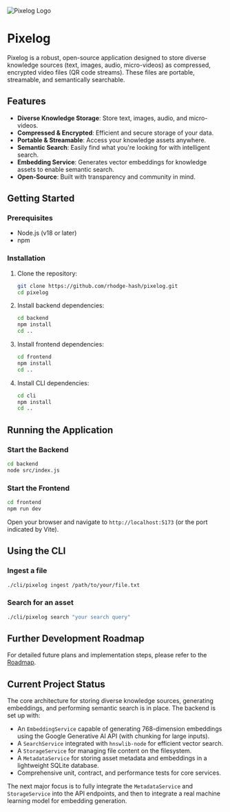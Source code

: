 ![Pixelog Logo](logo.png)

# Pixelog

Pixelog is a robust, open-source application designed to store diverse knowledge sources (text, images, audio, micro-videos) as compressed, encrypted video files (QR code streams). These files are portable, streamable, and semantically searchable.

## Features

- **Diverse Knowledge Storage**: Store text, images, audio, and micro-videos.
- **Compressed & Encrypted**: Efficient and secure storage of your data.
- **Portable & Streamable**: Access your knowledge assets anywhere.
- **Semantic Search**: Easily find what you're looking for with intelligent search.
- **Embedding Service**: Generates vector embeddings for knowledge assets to enable semantic search.
- **Open-Source**: Built with transparency and community in mind.

## Getting Started

### Prerequisites

- Node.js (v18 or later)
- npm

### Installation

1.  Clone the repository:
    ```bash
    git clone https://github.com/rhodge-hash/pixelog.git
    cd pixelog
    ```

2.  Install backend dependencies:
    ```bash
    cd backend
    npm install
    cd ..
    ```

3.  Install frontend dependencies:
    ```bash
    cd frontend
    npm install
    cd ..
    ```

4.  Install CLI dependencies:
    ```bash
    cd cli
    npm install
    cd ..
    ```

## Running the Application

### Start the Backend

```bash
cd backend
node src/index.js
```

### Start the Frontend

```bash
cd frontend
npm run dev
```

Open your browser and navigate to `http://localhost:5173` (or the port indicated by Vite).

## Using the CLI

### Ingest a file

```bash
./cli/pixelog ingest /path/to/your/file.txt
```

### Search for an asset

```bash
./cli/pixelog search "your search query"
```

## Further Development Roadmap

For detailed future plans and implementation steps, please refer to the [Roadmap](roadmap.md).

## Current Project Status

The core architecture for storing diverse knowledge sources, generating embeddings, and performing semantic search is in place. The backend is set up with:
- An `EmbeddingService` capable of generating 768-dimension embeddings using the Google Generative AI API (with chunking for large inputs).
- A `SearchService` integrated with `hnswlib-node` for efficient vector search.
- A `StorageService` for managing file content on the filesystem.
- A `MetadataService` for storing asset metadata and embeddings in a lightweight SQLite database.
- Comprehensive unit, contract, and performance tests for core services.

The next major focus is to fully integrate the `MetadataService` and `StorageService` into the API endpoints, and then to integrate a real machine learning model for embedding generation.
